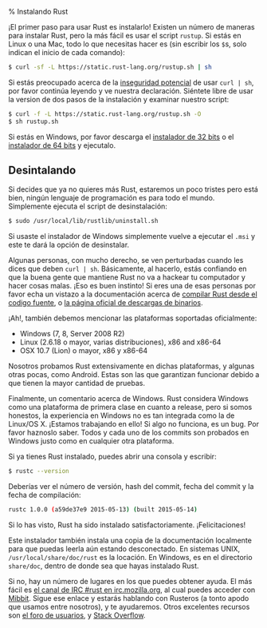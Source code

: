 % Instalando Rust

¡El primer paso para usar Rust es instalarlo! Existen un número de maneras para instalar Rust, pero la más fácil es 
usar el script `rustup`. Si estás en Linux o una Mac, todo lo que necesitas hacer es (sin escribir los `$`s, solo 
indican el inicio de cada comando):

```bash
$ curl -sf -L https://static.rust-lang.org/rustup.sh | sh
```

Si estás preocupado acerca de la [inseguridad potencial][insecurity] de usar `curl
| sh`, por favor continúa leyendo y ve nuestra declaración. Siéntete libre de usar la version de dos pasos de la 
instalación y examinar nuestro script:

```bash
$ curl -f -L https://static.rust-lang.org/rustup.sh -O
$ sh rustup.sh
```

[insecurity]: http://curlpipesh.tumblr.com

Si estás en Windows, por favor descarga el [instalador de 32 bits][win32]
o el [instalador de 64 bits][win64] y ejecutalo.

[win32]: https://static.rust-lang.org/dist/rust-1.0.0-i686-pc-windows-gnu.msi
[win64]: https://static.rust-lang.org/dist/rust-1.0.0-x86_64-pc-windows-gnu.msi

## Desintalando

Si decides que ya no quieres más Rust, estaremos un poco tristes pero está bien, ningún lenguaje de programación es 
para todo el mundo. Simplemente ejecuta el script de desinstalación:

```bash
$ sudo /usr/local/lib/rustlib/uninstall.sh
```

Si usaste el instalador de Windows simplemente vuelve a ejecutar el `.msi` y este te dará la opción de desinstalar.

Algunas personas, con mucho derecho, se ven perturbadas cuando les dices que deben `curl | sh`. Básicamente, al hacerlo, 
estás confiando en que la buena gente que mantiene Rust no va a hackear tu computador y hacer cosas malas. ¡Eso es 
buen instinto! Si eres una de esas personas por favor echa un vistazo a la documentación acerca de [compilar Rust 
desde el codigo fuente][from-source], o [la página oficial de descargas de binarios][install-page].

[from-source]: https://github.com/rust-lang/rust#building-from-source
[install-page]: http://www.rust-lang.org/install.html

¡Ah!, también debemos mencionar las plataformas soportadas oficialmente:

* Windows (7, 8, Server 2008 R2)
* Linux (2.6.18 o mayor, varias distribuciones), x86 and x86-64
* OSX 10.7 (Lion) o mayor, x86 y x86-64

Nosotros probamos Rust extensivamente en dichas plataformas, y algunas otras pocas, como Android. Estas son las que 
garantizan funcionar debido a que tienen la mayor cantidad de pruebas.

Finalmente, un comentario acerca de Windows. Rust considera Windows como una plataforma de primera clase en cuanto a 
release, pero si somos honestos, la experiencia en Windows no es tan integrada como la de Linux/OS X. ¡Estamos trabajando 
en ello! Si algo no funciona, es un bug. Por favor haznoslo saber. Todos y cada uno de los commits son probados en 
Windows justo como en cualquier otra plataforma.

Si ya tienes Rust instalado, puedes abrir una consola y escribir:

```bash
$ rustc --version
```

Deberías ver el número de versión, hash del commit, fecha del commit y la fecha de compilación:

```bash
rustc 1.0.0 (a59de37e9 2015-05-13) (built 2015-05-14)
```

Si lo has visto, Rust ha sido instalado satisfactoriamente. ¡Felicitaciones!

Este instalador también instala una copia de la documentación localmente para que puedas leerla aún estando desconectado. 
En sistemas UNIX, `/usr/local/share/doc/rust` es la locación. En Windows, es en el directorio `share/doc`, dentro de 
donde sea que hayas instalado Rust.

Si no, hay un número de lugares en los que puedes obtener ayuda. El más fácil es
[el canal de IRC #rust en irc.mozilla.org][irc], al cual puedes acceder con [Mibbit][mibbit]. Sigue ese enlace y estarás 
hablando con Rusteros (a tonto apodo que usamos entre nosotros), y te ayudaremos. Otros excelentes recursos son [el foro de usuarios][users], y
[Stack Overflow][stackoverflow].

[irc]: irc://irc.mozilla.org/#rust
[mibbit]: http://chat.mibbit.com/?server=irc.mozilla.org&channel=%23rust
[users]: http://users.rust-lang.org/
[stackoverflow]: http://stackoverflow.com/questions/tagged/rust
